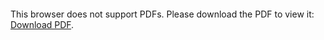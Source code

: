 <object data="christ-in-song/CIS1908pdfs/781.pdf" type="application/pdf" width="100%" height="1024px">
    <embed src="christ-in-song/CIS1908pdfs/781.pdf">
        <p>This browser does not support PDFs. Please download the PDF to view it: <a href="christ-in-song/CIS1908pdfs/781.pdf">Download PDF</a>.</p>
    </embed>
</object>

